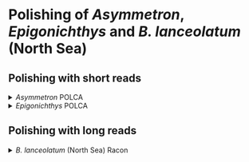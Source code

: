 # Polishing of *Asymmetron*, *Epigonichthys* and *B. lanceolatum* (North Sea)

## Polishing with short reads
<details>
  <summary><em>Asymmetron</em> POLCA</summary>
  
  ### POLCA (from MaSuRCA v3.4.2 toolkit)
  ```
  ./polca.sh \
  -a /hps/nobackup/research/marioni/sodai/ASY_masurca_Flye_m_para_LHE60_rerun/assembly.fasta \
  -r '../../ASY_R1.fastq.gz ../../ASY_R2.fastq.gz' \
  -t 16 \
  -m 1G
  ```
  Where `ASY_R1.fastq.gz` and `ASY_R2.fastq.gz` are the forward (R1) and reverse (R2) short reads. `/hps/nobackup/research/marioni/sodai/ASY_masurca_Flye_m_para_LHE60_rerun/assembly.fasta` is the full path to the assembly.
</details>

<details>
  <summary><em>Epigonichthys</em> POLCA</summary>
  
  ### POLCA (from MaSuRCA v3.4.2 toolkit)
  ```
  ./polca.sh \
  -a /hps/nobackup/research/marioni/sodai/EPI_masurca_LHE60_rerun/flye/assembly.fasta \
  -r '../../EPI_R1.fastq.gz ../../EPI_R2.fastq.gz' \
  -t 16 \
  -m 1G
  ```
  Where `EPI_R1.fastq.gz` and `EPI_R2.fastq.gz` are the forward (R1) and reverse (R2) short reads. `/hps/nobackup/research/marioni/sodai/EPI_masurca_LHE60_rerun/flye/assembly.fasta` is the full path to the assembly.
</details>

## Polishing with long reads

<details>
  <summary><em>B. lanceolatum</em> (North Sea) Racon</summary>
  
  ### Mapping long reads onto the assembly using Minimap2
  ```
  minimap2 \
  -x map-ont \
  -t 12 \
  asm.fasta \
  ../../Blnc_Feb20.fastq.gz | gzip -c - > asm.paf.gz
  ```
  Where `asm.fasta` is the assembly and `Blnc_Feb20.fastq.gz` is the long reads.
  ### Racon v1.4.3
  For this, I used the default parameters and the raw reads.
  ```
  racon \
  -t 15 \
  ../../Blnc_Feb20.fastq.gz \
  asm.paf.gz \
  asm.fasta > racon.fasta
  ```
  Where `asm.fasta` is the assembly, `Blnc_Feb20.fastq.gz` is the long reads and `asm.paf.gz` is the alignment file.
</details>

